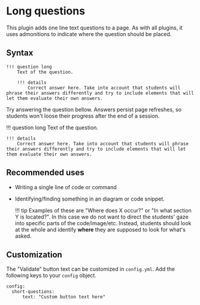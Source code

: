 # Long questions

This plugin adds one line text questions to a page. As with all plugins, it uses admonitions to indicate where the question should be placed. 

## Syntax

```
!!! question long
    Text of the question. 

    !!! details
        Correct answer here. Take into account that students will phrase their answers differently and try to include elements that will let them evaluate their own answers.
```

Try answering the question bellow. Answers persist page refreshes, so students won't loose their progress after the end of a session. 

!!! question long
    Text of the question. 

    !!! details
        Correct answer here. Take into account that students will phrase their answers differently and try to include elements that will let them evaluate their own answers.

## Recommended uses

* Writing a single line of code or command
* Identifying/finding something in an diagram or code snippet. 
    
    !!! tip
        Examples of these are "Where does X occur?" or "In what section Y is located?". In this case we do not want to direct the students' gaze into specific parts of the code/image/etc. Instead, students should look at the whole and identify **where** they are supposed to look for what's asked.


## Customization

The "Validate" button text can be customized in `config.yml`. Add the following keys to your `config` object.

```
config:
  short-questions:
      text: "Custom button text here"
```
